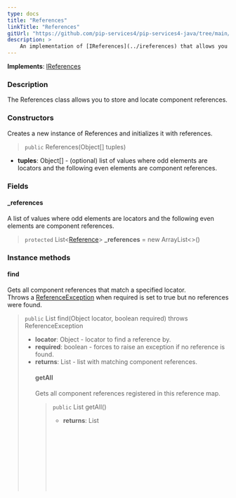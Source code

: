 ```yaml
---
type: docs
title: "References"
linkTitle: "References"
gitUrl: "https://github.com/pip-services4/pip-services4-java/tree/main/pip-services4-components-java"
description: >
    An implementation of [IReferences](../ireferences) that allows you to store and locate component references.
---
```


**Implements**: [IReferences](../ireferences)

### Description

The References class allows you to store and locate component references.

### Constructors
Creates a new instance of References and initializes it with references.

> `public` References(Object[] tuples)

- **tuples**: Object[] - (optional) list of values where odd elements are locators and the following even elements are component references.

### Fields
<span class="hide-title-link">

#### _references
 A list of values where odd elements are locators and the following even elements are component references.
> `protected` List<[Reference](../reference)> **_references** = new ArrayList<>()

</span>

### Instance methods

#### find
Gets all component references that match a specified locator.  
Throws a [ReferenceException](../reference_exception) when required is set to true but no references were found.

> `public` List<Object> find(Object locator, boolean required) throws ReferenceException

- **locator**: Object - locator to find a reference by.
- **required**: boolean - forces to raise an exception if no reference is found.
- **returns**: List<Object> - list with matching component references.

#### getAll
Gets all component references registered in this reference map.

> `public` List<Object> getAll()

- **returns**: List<Object> - list with component references.

#### getAllLocators
Gets locators for all registered component references in this reference map.

> `public` List<Object> getAllLocators()

- **returns**: List<Object> - list with component locators.

#### getOneOptional
Gets an optional component reference that matches a specified locator.

> `public` <T> T getOneOptional(Class<T> type, Object locator)

- **type**: the Class type that defined the type of the result.
- **locator**: Object - locator to find references by.
- **returns**: Object - matching component reference or null if nothing was found.

#### getOneRequired
Gets a required component reference that matches specified locator.  
throws a [ReferenceException](../reference_exception) when no references found.

> `public` <T> T getOneRequired(Class<T> type, Object locator) throws ReferenceException

- **type**: the Class type that defined the type of the result.
- **locator**: Object - locator to find a reference by.	 
- **returns**: T - matching component reference.

#### getOptional
Gets all component references that match a specified locator.

> `public` List<Object> getOptional(Object locator)

- **locator**: Object - locator to find references by.	 
- **returns**: List<Object> - list with matching component references or empty list if nothing was found.

#### getRequired
Gets all component references that match a specified locator.
At least one component reference must be present.
If it doesn't the method throws an error.
Throws a [ReferenceException](../reference_exception) when no references found.

> `public` Object getOneRequired(Object locator) throws ReferenceException

- **locator**: Object - locator to find references by.
- **returns**: Object - list with matching component references.

#### put
Puts a new reference into this reference map.

> `public` void put(Object locator, Object component) throws NullPointerException

- **locator**: Object - locator to find the reference by.
- **component**: Object - component reference to be added.


#### remove
Removes a previously added reference that matches specified locator.
If mObject references match the locator, it removes only the first one.
When all references shall be removed, use [removeAll](#removeall) method instead.

> `public` Object remove(Object locator)

- **locator**: Object - locator to remove reference
- **returns**: Object - removed component reference.

#### removeAll
Removes all component references that match the specified locator. 

> `public` List<Object> removeAll(Object locator)

- **locator**: Object - locator to remove references by.
- **returns**: List<Object> - list containing all removed references.

### Static methods

#### fromTuples
Creates a new References from a list of key-value pairs called tuples.

> `public static` [References](../references) fromTuples(Object... tuples) throws ReferenceException

- **tuples**: Object... - list of values where odd elements are locators and the following even elements are component references
- **returns**: [References](../references) - newly created References.

### Examples

```java

{
   public class MyController implements IReferenceable {
      public IMyPersistence _persistence;
      ...
      public void setReferences(IReferences references) {
        this._persistence = (IMyPersistence)references.getOneRequired(
          new Descriptor("mygroup", "persistence", "*", "*", "1.0")
        );
      }
      ...
   }
 
   MyMongoDbPersistence persistence = new MyMongoDbPersistence();
 
   MyController controller = new MyController();
 
   References references = References.fromTuples(
     new Descriptor("mygroup", "persistence", "mongodb", "default", "1.0"), persistence,
     new Descriptor("mygroup", "controller", "default", "default", "1.0"), controller
   );
   controller.setReferences(references);
   }

```

### See also
- #### [IReferences](../ireferences)

